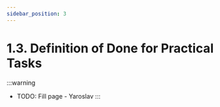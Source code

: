 ```yaml
---
sidebar_position: 3
---
```


# 1.3. Definition of Done for Practical Tasks

:::warning
- TODO: Fill page - Yaroslav
:::